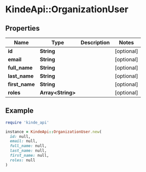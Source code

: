 # KindeApi::OrganizationUser

## Properties

| Name | Type | Description | Notes |
| ---- | ---- | ----------- | ----- |
| **id** | **String** |  | [optional] |
| **email** | **String** |  | [optional] |
| **full_name** | **String** |  | [optional] |
| **last_name** | **String** |  | [optional] |
| **first_name** | **String** |  | [optional] |
| **roles** | **Array&lt;String&gt;** |  | [optional] |

## Example

```ruby
require 'kinde_api'

instance = KindeApi::OrganizationUser.new(
  id: null,
  email: null,
  full_name: null,
  last_name: null,
  first_name: null,
  roles: null
)
```

